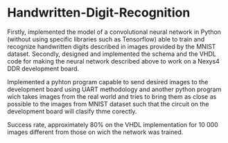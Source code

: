 # Handwritten-Digit-Recognition

Firstly, implemented the model of a convolutional neural network in Python (without using specific libraries such as Tensorflow) able to 
train and recognize handwritten digits described in images provided by the MNIST dataset. Secondly, designed and implemented the schema and the 
VHDL code for making the neural network described above to work on a Nexys4 DDR development board. 

Implemented a pyhton program capable to send desired images to the development board using UART methodology and another python program wich
takes images from the real world and tries to bring them as close as possible to the images from MNIST dataset such that the circuit on the
development board will clasify thme corectly.

Success rate, approximately 80% on the VHDL implementation for 10 000 images different from those on wich the network was trained.
